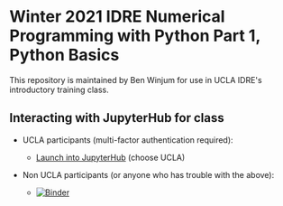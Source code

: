 # Winter 2021 IDRE Numerical Programming with Python Part 1, Python Basics

This repository is maintained by Ben Winjum for use in UCLA IDRE's introductory training class.

## Interacting with JupyterHub for class

* UCLA participants (multi-factor authentication required):

  * <a href="https://jupyter.idre.ucla.edu/hub/user-redirect/git-pull?repo=https%3A%2F%2Fgithub.com%2Fbenjum%2Fnumerical-python-part1&urlpath=tree%2Fnumerical-python-part1%2F&branch=main">Launch into JupyterHub</a> (choose UCLA)

* Non UCLA participants (or anyone who has trouble with the above):
  * [![Binder](https://mybinder.org/badge_logo.svg)](https://mybinder.org/v2/gh/benjum/numerical-python-part1/HEAD) 

